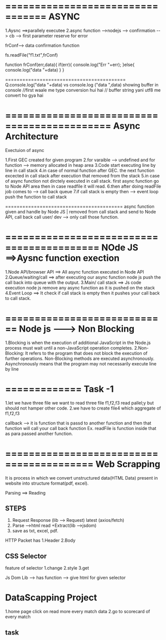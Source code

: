 =================================
      ASYNC
================================
1.Aysnc ==>parallely executee
2.async function -->nodejs --> confirmation -->  cb --> first parameter reserve for error

frConf--> data confirmation function

fs.readFile("f1.txt",frConf)

function frConf(err,data){
   if(err){
       console.log("Err "+err);
   }else{
       console.log("data "+data)
   }
}


==========================================
 Q.console.log("data "+data)  vs console.log  ("data ",data) showing buffer in console
       //first waale me type conversion hui hai
      // buffer string yani utf8 me convert ho gya hai

============================================
Async Architecture
===========================================
Exectuion of async

1.First GEC created for given program
2.for varaible --> undefined and for function --> memory allocated in heap area
3.Code start executing line by line in call stack
4.in case of normal function after GEC. the next function excected in call stack after execution that removed from the stack
5.in case of async function not dirctely executed in call stack. first async function go to Node API area then  in case readfile it will read.
6.then after doing readFile job comes to --> call back queue 
7.if call stack is empty then --> event loop push the function to call stack

=========================================
async function given and handle by Node JS
                 |
                 removed from call stack and send to Node API, call back call
user/ dev --> only call those function.

==========================================
NOde JS ==>Aysnc function exection
============================================
1.Node API/browser API ==> All async function executed in Node API
2.Queue/waiting/call   ==> after executing our async function node js push the call back into queue with the output.
3.Main/ call stack  ==> Js code execution 
                node js remove any async function as it is pushed on the stack
4.Event Loop ==> It check if call stack is empty then it pushes your call back to call stack.

============================
Node js ---> Non Blocking
============================
1.Blocking is when the execution of additional JavaScript in the Node.js process must wait until a non-JavaScript operation completes.
2.Non-Blocking: It refers to the program that does not block the execution of further operations. Non-Blocking methods are executed asynchronously. Asynchronously means that the program may not necessarily execute line by line

=============
Task -1
=============
1.let we have three file we want to read three file f1,f2,f3 read pallel;y but should not hamper other  code.
2.we have to  create file4 which aggregate of f1,f2,f3


callback --> it is function that is passd to another function and then that function will call your call back function
Ex. readFile is function inside that as para passed another function.

=========================================
       Web Scrapping
=========================================
   It is process in which  we convert unstructured data(HTML Data) present in website into structure format(pdf, excel).

   Parsing ==> Reading

  STEPS
 -----------------------------------------------
 1. Request Response (lib --> Request) latest (axios/fetch)
 2. Parse -->html read +Extract(lib -->jsdom)
 3. save as txt, excel, pdf.
    
HTTP Packet has 
1.Header
2.Body


CSS Selector
--------------------------
 feature of selector
 1.change 
 2.style
 3.get 


Js Dom Lib --> has function --> give html for given selector




DataScapping Project
===========================
1.home page click on read more every match data
2.go to scorecard of every match

task 
--------------

